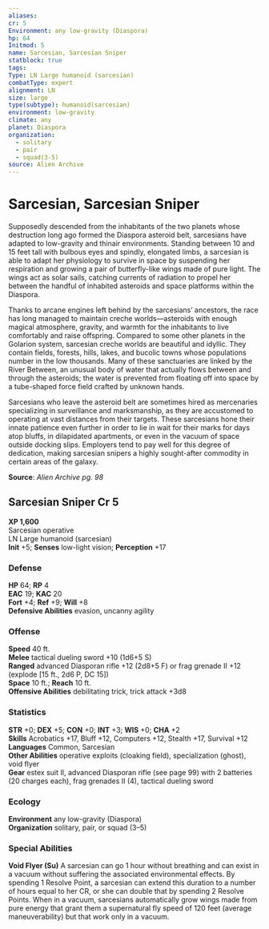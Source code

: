 ```yaml
---
aliases: 
cr: 5
Environment: any low-gravity (Diaspora)
hp: 64
Initmod: 5
name: Sarcesian, Sarcesian Sniper
statblock: true
tags: 
Type: LN Large humanoid (sarcesian)
combatType: expert
alignment: LN
size: large
type(subtype): humanoid(sarcesian)
environment: low-gravity
climate: any
planet: Diaspora
organization:
  - solitary
  - pair
  - squad(3-5)
source: Alien Archive
---
```


# Sarcesian, Sarcesian Sniper

Supposedly descended from the inhabitants of the two planets whose destruction long ago formed the Diaspora asteroid belt, sarcesians have adapted to low-gravity and thinair environments. Standing between 10 and 15 feet tall with bulbous eyes and spindly, elongated limbs, a sarcesian is able to adapt her physiology to survive in space by suspending her respiration and growing a pair of butterfly-like wings made of pure light. The wings act as solar sails, catching currents of radiation to propel her between the handful of inhabited asteroids and space platforms within the Diaspora.

Thanks to arcane engines left behind by the sarcesians’ ancestors, the race has long managed to maintain creche worlds—asteroids with enough magical atmosphere, gravity, and warmth for the inhabitants to live comfortably and raise offspring. Compared to some other planets in the Golarion system, sarcesian creche worlds are beautiful and idyllic. They contain fields, forests, hills, lakes, and bucolic towns whose populations number in the low thousands. Many of these sanctuaries are linked by the River Between, an unusual body of water that actually flows between and through the asteroids; the water is prevented from floating off into space by a tube-shaped force field crafted by unknown hands.

Sarcesians who leave the asteroid belt are sometimes hired as mercenaries specializing in surveillance and marksmanship, as they are accustomed to operating at vast distances from their targets. These sarcesians hone their innate patience even further in order to lie in wait for their marks for days atop bluffs, in dilapidated apartments, or even in the vacuum of space outside docking slips. Employers tend to pay well for this degree of dedication, making sarcesian snipers a highly sought-after commodity in certain areas of the galaxy.

**Source**:  _Alien Archive pg. 98_

## Sarcesian Sniper Cr 5

**XP 1,600**  
Sarcesian operative  
LN Large humanoid (sarcesian)  
**Init** +5; **Senses** low-light vision; **Perception** +17  

### Defense

**HP** 64; **RP** 4  
**EAC** 19; **KAC** 20  
**Fort** +4; **Ref** +9; **Will** +8  
**Defensive Abilities** evasion, uncanny agility  

### Offense

**Speed** 40 ft.  
**Melee** tactical dueling sword +10 (1d6+5 S)  
**Ranged** advanced Diasporan rifle +12 (2d8+5 F) or frag grenade II +12 (explode \[15 ft., 2d6 P, DC 15\])  
**Space** 10 ft.; **Reach** 10 ft.  
**Offensive Abilities** debilitating trick, trick attack +3d8

### Statistics

**STR** +0; **DEX** +5; **CON** +0; **INT** +3; **WIS** +0; **CHA** +2  
**Skills** Acrobatics +17, Bluff +12, Computers +12, Stealth +17, Survival +12  
**Languages** Common, Sarcesian  
**Other Abilities** operative exploits (cloaking field), specialization (ghost), void flyer  
**Gear** estex suit II, advanced Diasporan rifle (see page 99) with 2 batteries (20 charges each), frag grenades II (4), tactical dueling sword

### Ecology

**Environment** any low-gravity (Diaspora)  
**Organization** solitary, pair, or squad (3–5)

### Special Abilities

**Void Flyer (Su)** A sarcesian can go 1 hour without breathing and can exist in a vacuum without suffering the associated environmental effects. By spending 1 Resolve Point, a sarcesian can extend this duration to a number of hours equal to her CR, or she can double that by spending 2 Resolve Points. When in a vacuum, sarcesians automatically grow wings made from pure energy that grant them a supernatural fly speed of 120 feet (average maneuverability) but that work only in a vacuum.



